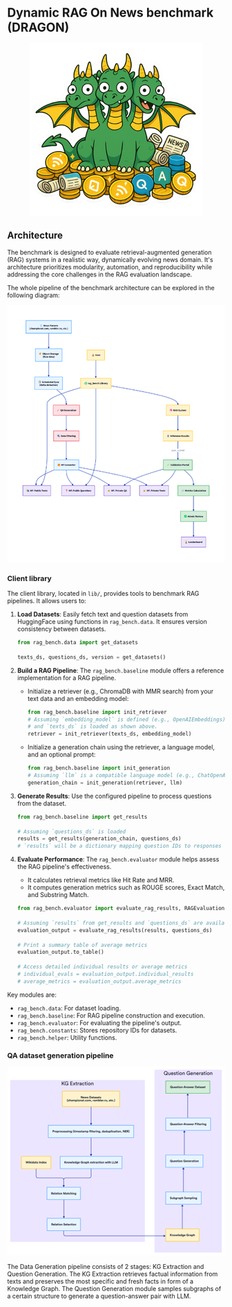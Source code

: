 # Dynamic RAG On News benchmark (DRAGON)

<p align="center">
  <img src="./static/images/title.png" width="400px" />
</p>

## Architecture

The benchmark is designed to evaluate retrieval-augmented generation (RAG) systems in a realistic way, dynamically evolving news domain. It's architecture prioritizes modularity, automation, and reproducibility while addressing the core challenges in the RAG evaluation landscape.

The whole pipeline of the benchmark architecture can be explored in the following diagram:

<img src="./static/images/dragon_pipeline_d2_2.png" width="640px" />

### Client library

The client library, located in `lib/`, provides tools to benchmark RAG pipelines. It allows users to:

1.  **Load Datasets**: Easily fetch text and question datasets from HuggingFace using functions in `rag_bench.data`. It ensures version consistency between datasets.
    ```python
    from rag_bench.data import get_datasets

    texts_ds, questions_ds, version = get_datasets()
    ```

2.  **Build a RAG Pipeline**: The `rag_bench.baseline` module offers a reference implementation for a RAG pipeline.
    *   Initialize a retriever (e.g., ChromaDB with MMR search) from your text data and an embedding model:
        ```python
        from rag_bench.baseline import init_retriever
        # Assuming `embedding_model` is defined (e.g., OpenAIEmbeddings)
        # and `texts_ds` is loaded as shown above.
        retriever = init_retriever(texts_ds, embedding_model)
        ```
    *   Initialize a generation chain using the retriever, a language model, and an optional prompt:
        ```python
        from rag_bench.baseline import init_generation
        # Assuming `llm` is a compatible language model (e.g., ChatOpenAI)
        generation_chain = init_generation(retriever, llm)
        ```

3.  **Generate Results**: Use the configured pipeline to process questions from the dataset.
    ```python
    from rag_bench.baseline import get_results

    # Assuming `questions_ds` is loaded
    results = get_results(generation_chain, questions_ds)
    # `results` will be a dictionary mapping question IDs to responses and retrieved contexts.
    ```

4.  **Evaluate Performance**: The `rag_bench.evaluator` module helps assess the RAG pipeline's effectiveness.
    *   It calculates retrieval metrics like Hit Rate and MRR.
    *   It computes generation metrics such as ROUGE scores, Exact Match, and Substring Match.
    ```python
    from rag_bench.evaluator import evaluate_rag_results, RAGEvaluationResults

    # Assuming `results` from get_results and `questions_ds` are available
    evaluation_output = evaluate_rag_results(results, questions_ds)

    # Print a summary table of average metrics
    evaluation_output.to_table()

    # Access detailed individual results or average metrics
    # individual_evals = evaluation_output.individual_results
    # average_metrics = evaluation_output.average_metrics
    ```

Key modules are:
*   `rag_bench.data`: For dataset loading.
*   `rag_bench.baseline`: For RAG pipeline construction and execution.
*   `rag_bench.evaluator`: For evaluating the pipeline's output.
*   `rag_bench.constants`: Stores repository IDs for datasets.
*   `rag_bench.helper`: Utility functions.


### QA dataset generation pipeline

<img src="./static/images/qg_pipeline.png" width="640px" />

The Data Generation pipeline consists of 2 stages: KG Extraction and Question Generation. The KG Extraction retrieves factual information from texts and preserves the most specific and fresh facts in form of a Knowledge Graph. The Question Generation module samples subgraphs of a certain structure to generate a question-answer pair with LLM.